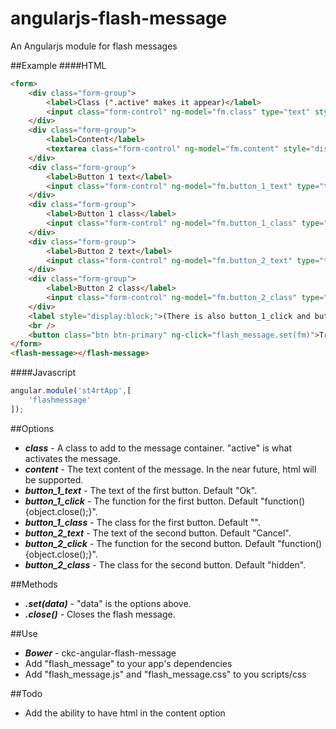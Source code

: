 # angularjs-flash-message
An Angularjs module for flash messages

##Example
####HTML
```html
<form>
	<div class="form-group">
		<label>Class (".active" makes it appear)</label>
		<input class="form-control" ng-model="fm.class" type="text" style="display:block;" />
	</div>
	<div class="form-group">
		<label>Content</label>
		<textarea class="form-control" ng-model="fm.content" style="display:block;"></textarea>
	</div>
	<div class="form-group">
		<label>Button 1 text</label>
		<input class="form-control" ng-model="fm.button_1_text" type="text" style="display:block;" />
	</div>
	<div class="form-group">
		<label>Button 1 class</label>
		<input class="form-control" ng-model="fm.button_1_class" type="text" style="display:block;" />
	</div>
	<div class="form-group">
		<label>Button 2 text</label>
		<input class="form-control" ng-model="fm.button_2_text" type="text" style="display:block;" />
	</div>
	<div class="form-group">
		<label>Button 2 class</label>
		<input class="form-control" ng-model="fm.button_2_class" type="text" style="display:block;" />
	</div>
	<label style="display:block;">(There is also button_1_click and button_2_click, but for security, nope, not going to happen)</label>
	<br />
	<button class="btn btn-primary" ng-click="flash_message.set(fm)">Try it</button>
</form>
<flash-message></flash-message>
```
####Javascript
```javascript
angular.module('st4rtApp',[
	'flashmessage'
]);
```

##Options
* ___class___ - A class to add to the message container. "active" is what activates the message.
* ___content___ - The text content of the message. In the near future, html will be supported.
* ___button_1_text___ - The text of the first button. Default "Ok".
* ___button_1_click___ - The function for the first button. Default "function(){object.close();}".
* ___button_1_class___ - The class for the first button. Default "".
* ___button_2_text___ - The text of the second button. Default "Cancel".
* ___button_2_click___ - The function for the second button. Default "function(){object.close();}".
* ___button_2_class___ - The class for the second button. Default "hidden".

##Methods
* ___.set(data)___ - "data" is the options above.
* ___.close()___ - Closes the flash message.

##Use
* ___Bower___ - ckc-angular-flash-message
* Add "flash_message" to your app's dependencies
* Add "flash_message.js" and "flash_message.css" to you scripts/css

##Todo
* Add the ability to have html in the content option
